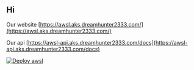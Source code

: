 ## Hi 

Our website [https://awsl.aks.dreamhunter2333.com/](https://awsl.aks.dreamhunter2333.com/)

Our api [https://awsl-api.aks.dreamhunter2333.com/docs](https://awsl-api.aks.dreamhunter2333.com/docs)

[![Deploy awsl](https://github.com/awsl-project/awsl-pipeline/actions/workflows/release.yml/badge.svg?branch=main&event=workflow_dispatch)](https://github.com/awsl-project/awsl-pipeline/actions/workflows/release.yml)

<!--

**Here are some ideas to get you started:**

🙋‍♀️ A short introduction - what is your organization all about?
🌈 Contribution guidelines - how can the community get involved?
👩‍💻 Useful resources - where can the community find your docs? Is there anything else the community should know?
🍿 Fun facts - what does your team eat for breakfast?
🧙 Remember, you can do mighty things with the power of [Markdown](https://docs.github.com/github/writing-on-github/getting-started-with-writing-and-formatting-on-github/basic-writing-and-formatting-syntax)
-->
